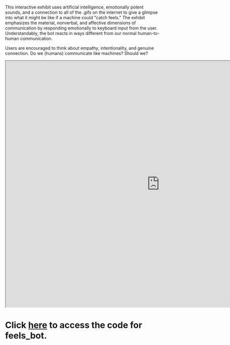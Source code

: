 <!-- Global site tag (gtag.js) - Google Analytics -->
<script async src="https://www.googletagmanager.com/gtag/js?id=UA-67390232-4"></script>
<script>
  window.dataLayer = window.dataLayer || [];
  function gtag(){dataLayer.push(arguments);}
  gtag('js', new Date());

  gtag('config', 'UA-67390232-4');
</script>

This interactive exhibit uses artificial intelligence, emotionally potent sounds, and a connection to all of the .gifs on the internet to give a glimpse into what it might be like if a machine could "catch feels." The exhibit emphasizes the material, nonverbal, and affective dimensions of communication by responding emotionally to keyboard input from the user. Understandably, the bot reacts in ways different from our normal human-to-human communication.

Users are encouraged to think about empathy, intentionality, and genuine connection. Do we (humans) communicate like machines? Should we? 

<iframe src="https://milesccoleman.com/feels_bot/#/" width="1000" height="800"></iframe>


# Click [here](https://github.com/milesccoleman/feels_bot) to access the code for feels_bot. 
